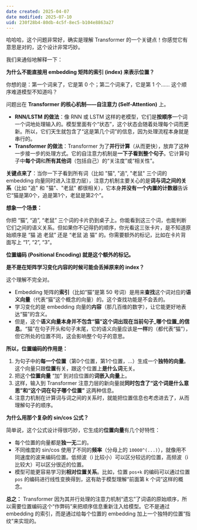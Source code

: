 ```yaml
---
date created: 2025-04-07
date modified: 2025-07-10
uid: 230f28b4-80db-4c5f-8ec5-b104e8863a27
---
```


哈哈哈，这个问题非常好，确实是理解 Transformer 的一个关键点！你感觉它有意思是对的，这个设计非常巧妙。

我们来通俗地解释一下：

**为什么不能直接用 embedding 矩阵的索引 (index) 来表示位置？**

你想的是：第一个词来了，它是第 0 个；第二个词来了，它是第 1 个…… 这个顺序难道模型不知道吗？

问题出在 **Transformer 的核心机制——自注意力 (Self-Attention)** 上。

- **RNN/LSTM 的做法**：像 RNN 或 LSTM 这样的老模型，它们是**按顺序**一个词一个词地处理输入的。模型里面有个“状态”，这个状态会随着处理每个词而更新。所以，它们天生就包含了“这是第几个词”的信息，因为处理流程本身就是串行的。
- **Transformer 的做法**：Transformer 为了**并行计算**（从而更快），放弃了这种一步接一步的处理方式。它的自注意力机制是**一下子看到整个句子**。它计算句子中**每个词**和**所有其他词**（包括自己）的“关注度”或“相关性”。

**关键点来了**：当你一下子看到所有词（比如 "猫", "追", "老鼠" 三个词的 embedding 向量同时进入注意力层），注意力机制主要关心的是**词与词之间的关系**（比如 "追" 和 "猫"、"老鼠" 都很相关），它本身**并没有一个内置的计数器**告诉它“猫是第0个，追是第1个，老鼠是第2个”。

**想象一个场景：**

你把 “猫”, “追”, “老鼠” 三个词的卡片扔到桌子上。你能看到这三个词，也能判断它们之间的语义关系。但如果你不记得扔的顺序，你光看这三张卡片，是不知道原始顺序是 “猫 追 老鼠” 还是 “老鼠 追 猫” 的。你需要额外的标记，比如在卡片背面写上 “1”, “2”, “3”。

**位置编码 (Positional Encoding) 就是这个额外的标记。**

**是不是在矩阵学习变化内容的时候可能会丢掉原来的 index？**

这个理解不完全对。

- Embedding 矩阵的**索引**（比如“猫”是第 50 号词）是用来**查找**这个词对应的**语义向量**（代表“猫”这个概念的向量）的。这个查找功能是不会丢的。
- 学习变化的是 embedding 向量的**内容**（那几百维的数字），让它能更好地表达“猫”的含义。
- 但是，这个**语义向量本身并不包含“猫”这个词出现在当前句子_哪个位置_的信息**。“猫”在句子开头和句子末尾，它的语义向量应该是**一样**的（都代表“猫”），但它所处的位置不同，这会影响整个句子的意思。

**所以，位置编码的作用是：**

1. 为句子中的**每一个位置**（第0个位置，第1个位置，…）生成一个**独特的向量**。这个向量只跟**位置**有关，跟这个位置上**是什么词**无关。
2. 把这个**位置向量** “加” 到对应位置的**词嵌入向量**上。
3. 这样，输入到 Transformer 注意力层的新向量就**同时包含了“这个词是什么意思”和“这个词在句子哪个位置”** 这两种信息。
4. 注意力机制在计算词与词之间的关系时，就能把位置信息也考虑进去了，从而理解句子的顺序。

**为什么用那个复杂的 sin/cos 公式？**

简单说，这个公式设计得很巧妙，它生成的**位置向量**有几个好特性：

- 每个位置的向量都是**独一无**二的。
- 不同维度的 sin/cos 使用了不同的**频率**（分母上的 `10000^(...)`），就像用不同速度的波来编码位置。低频波（i 比较小）可以区分较远的位置，高频波（i 比较大）可以区分很近的位置。
- 模型可能更容易学习到**相对位置关系**。比如，位置 `pos+k` 的编码可以通过位置 `pos` 的编码进行线性变换得到，这有助于模型理解“前面第 k 个词”这样的概念。

**总之：** Transformer 因为其并行处理的注意力机制“遗忘”了词语的原始顺序，所以需要位置编码这个“作弊码”来把顺序信息重新注入给模型。它不是通过 embedding 的索引，而是通过给每个位置的 embedding 加上一个独特的位置“指纹”来实现的。
